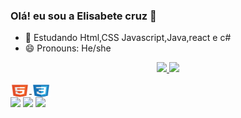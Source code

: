### Olá! eu sou a Elisabete cruz 👋

- 🌱 Estudando Html,CSS  Javascript,Java,react e c#
- 😄 Pronouns: He/she

<div align="center">
  <a href="https://github.com/elisabetecruz">
  <img height="120em" src="https://github-readme-stats.vercel.app/api?username=elisabetecruz&show_icons=true&theme=dracula&include_all_commits=true&count_private=true"/>
  <img height="120em" src="https://github-readme-stats.vercel.app/api/top-langs/?username=elisabetecruz&layout=compact&langs_count=7&theme=dracula"/>
</div>
  
  <div style="display: inline_block"><br>
     <img align="center" alt="Elisa-HTML" height="20" width="30" src="https://raw.githubusercontent.com/devicons/devicon/master/icons/html5/html5-original.svg">
    <img align="center" alt="Elisa-CSS" height="20" width="30" src="https://raw.githubusercontent.com/devicons/devicon/master/icons/css3/css3-original.svg">
    </div>
  
  
  <div>
 <a href="https://instagram.com/betecrcarmo" target="_blank"><img src="https://img.shields.io/badge/-Instagram-%23E4405F?style=for-the-badge&logo=instagram&logoColor=white" target="_blank"></a>
 <a href = "mailto:elisabetepereira68@yahoo.com.com"><img src="https://img.shields.io/badge/-yahoo-%23333?style=for-the-badge&logo=yahoo&logoColor=white" target="_blank"></a>
 <a href="https://www.linkedin.com/in/elisabete-cruzpereira" target="_blank"><img src="https://img.shields.io/badge/-LinkedIn-%230077B5?style=for-the-badge&logo=linkedin&logoColor=white" target="_blank"></a> 

</div>



















